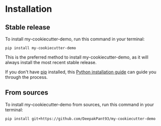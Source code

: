 # Installation

## Stable release

To install my-cookiecutter-demo, run this command in your terminal:

```
pip install my-cookiecutter-demo
```

This is the preferred method to install my-cookiecutter-demo, as it will always install the most recent stable release.

If you don't have [pip](https://pip.pypa.io) installed, this [Python installation guide](http://docs.python-guide.org/en/latest/starting/installation/) can guide you through the process.

## From sources

To install my-cookiecutter-demo from sources, run this command in your terminal:

```
pip install git+https://github.com/DeepakPant93/my-cookiecutter-demo
```
